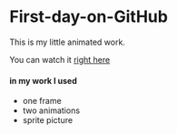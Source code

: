 # First-day-on-GitHub

This is my little animated work.

You can watch it [right here](https://dstassk.github.io/First-day-on-GitHub/)

#### in my work I used

- one frame
- two animations
- sprite picture